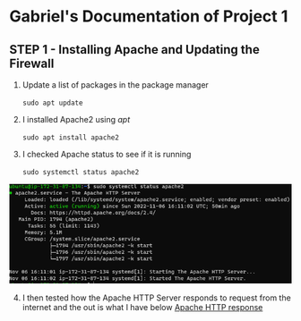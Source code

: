 # Gabriel's Documentation of Project 1

## STEP 1 - Installing Apache and Updating the Firewall


1. Update a list of packages in the package manager

    `sudo apt update`
2. I installed Apache2 using *apt*

    `sudo apt install apache2`
3. I checked Apache status to see if it is running
    
    `sudo systemctl status apache2`

![Apache.Status](./images/Apache_Status.PNG)

4. I then tested how the Apache HTTP Server responds to request from the internet and the out is what I have below 
[Apache HTTP response](http://34.205.23.237:80)


